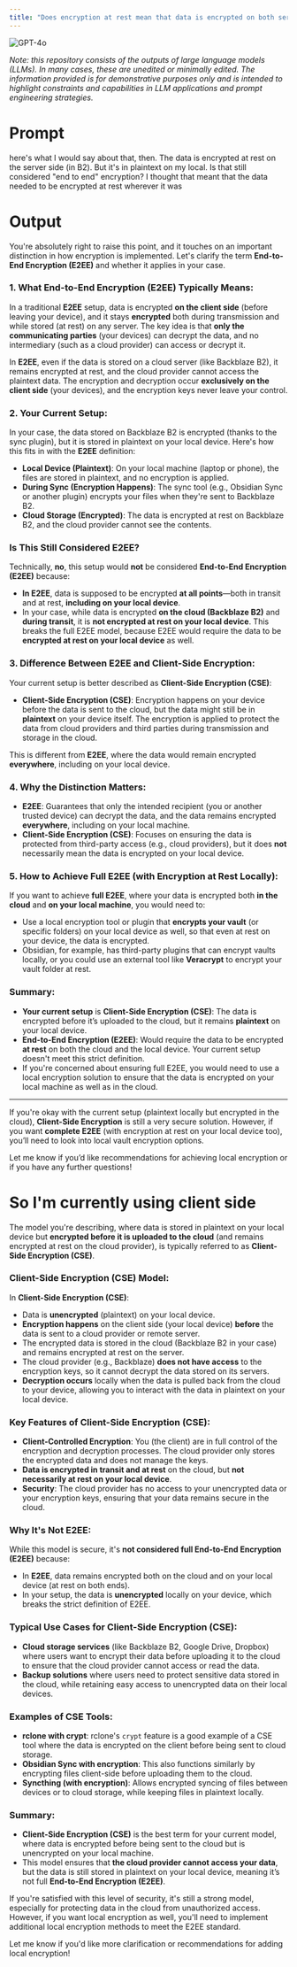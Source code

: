 ```yaml
---
title: "Does encryption at rest mean that data is encrypted on both server and client side"
---
```

![GPT-4o](https://img.shields.io/badge/GPT--4o-3333FF?style=for-the-badge&logo=openai&logoColor=white)



*Note: this repository consists of the outputs of large language models (LLMs). In many cases, these are unedited or minimally edited. The information provided is for demonstrative purposes only and is intended to highlight constraints and capabilities in LLM applications and prompt engineering strategies.*


# Prompt

here's what I would say about that, then. The data is encrypted at rest on the server side (in B2). But it's in plaintext on my local. Is that still considered "end to end" encryption? I thought that meant that the data needed to be encrypted at rest wherever it was

# Output

You're absolutely right to raise this point, and it touches on an important distinction in how encryption is implemented. Let's clarify the term **End-to-End Encryption (E2EE)** and whether it applies in your case.

### **1. What End-to-End Encryption (E2EE) Typically Means**:
In a traditional **E2EE** setup, data is encrypted **on the client side** (before leaving your device), and it stays **encrypted** both during transmission and while stored (at rest) on any server. The key idea is that **only the communicating parties** (your devices) can decrypt the data, and no intermediary (such as a cloud provider) can access or decrypt it.

In **E2EE**, even if the data is stored on a cloud server (like Backblaze B2), it remains encrypted at rest, and the cloud provider cannot access the plaintext data. The encryption and decryption occur **exclusively on the client side** (your devices), and the encryption keys never leave your control.

### **2. Your Current Setup**:
In your case, the data stored on Backblaze B2 is encrypted (thanks to the sync plugin), but it is stored in plaintext on your local device. Here's how this fits in with the **E2EE** definition:

- **Local Device (Plaintext)**: On your local machine (laptop or phone), the files are stored in plaintext, and no encryption is applied.
- **During Sync (Encryption Happens)**: The sync tool (e.g., Obsidian Sync or another plugin) encrypts your files when they're sent to Backblaze B2.
- **Cloud Storage (Encrypted)**: The data is encrypted at rest on Backblaze B2, and the cloud provider cannot see the contents.

### **Is This Still Considered E2EE?**
Technically, **no**, this setup would **not** be considered **End-to-End Encryption (E2EE)** because:

- **In E2EE**, data is supposed to be encrypted **at all points**—both in transit and at rest, **including on your local device**.
- In your case, while data is encrypted **on the cloud (Backblaze B2)** and **during transit**, it is **not encrypted at rest on your local device**. This breaks the full E2EE model, because E2EE would require the data to be **encrypted at rest on your local device** as well.

### **3. Difference Between E2EE and Client-Side Encryption**:
Your current setup is better described as **Client-Side Encryption (CSE)**:

- **Client-Side Encryption (CSE)**: Encryption happens on your device before the data is sent to the cloud, but the data might still be in **plaintext** on your device itself. The encryption is applied to protect the data from cloud providers and third parties during transmission and storage in the cloud.
  
This is different from **E2EE**, where the data would remain encrypted **everywhere**, including on your local device.

### **4. Why the Distinction Matters**:
- **E2EE**: Guarantees that only the intended recipient (you or another trusted device) can decrypt the data, and the data remains encrypted **everywhere**, including on your local machine.
- **Client-Side Encryption (CSE)**: Focuses on ensuring the data is protected from third-party access (e.g., cloud providers), but it does **not** necessarily mean the data is encrypted on your local device.

### **5. How to Achieve Full E2EE (with Encryption at Rest Locally)**:
If you want to achieve **full E2EE**, where your data is encrypted both **in the cloud** and **on your local machine**, you would need to:
- Use a local encryption tool or plugin that **encrypts your vault** (or specific folders) on your local device as well, so that even at rest on your device, the data is encrypted.
- Obsidian, for example, has third-party plugins that can encrypt vaults locally, or you could use an external tool like **Veracrypt** to encrypt your vault folder at rest.

### **Summary**:
- **Your current setup** is **Client-Side Encryption (CSE)**: The data is encrypted before it’s uploaded to the cloud, but it remains **plaintext** on your local device.
- **End-to-End Encryption (E2EE)**: Would require the data to be encrypted **at rest** on both the cloud and the local device. Your current setup doesn't meet this strict definition.
- If you're concerned about ensuring full E2EE, you would need to use a local encryption solution to ensure that the data is encrypted on your local machine as well as in the cloud.

---

If you're okay with the current setup (plaintext locally but encrypted in the cloud), **Client-Side Encryption** is still a very secure solution. However, if you want **complete E2EE** (with encryption at rest on your local device too), you’ll need to look into local vault encryption options.

Let me know if you’d like recommendations for achieving local encryption or if you have any further questions!

# So I'm currently using client side

The model you're describing, where data is stored in plaintext on your local device but **encrypted before it is uploaded to the cloud** (and remains encrypted at rest on the cloud provider), is typically referred to as **Client-Side Encryption (CSE)**.

### **Client-Side Encryption (CSE) Model**:
In **Client-Side Encryption (CSE)**:
- Data is **unencrypted** (plaintext) on your local device.
- **Encryption happens** on the client side (your local device) **before** the data is sent to a cloud provider or remote server.
- The encrypted data is stored in the cloud (Backblaze B2 in your case) and remains encrypted at rest on the server.
- The cloud provider (e.g., Backblaze) **does not have access** to the encryption keys, so it cannot decrypt the data stored on its servers.
- **Decryption occurs** locally when the data is pulled back from the cloud to your device, allowing you to interact with the data in plaintext on your local device.

### **Key Features of Client-Side Encryption (CSE)**:
- **Client-Controlled Encryption**: You (the client) are in full control of the encryption and decryption processes. The cloud provider only stores the encrypted data and does not manage the keys.
- **Data is encrypted in transit and at rest** on the cloud, but **not necessarily at rest on your local device**.
- **Security**: The cloud provider has no access to your unencrypted data or your encryption keys, ensuring that your data remains secure in the cloud.

### **Why It's Not E2EE**:
While this model is secure, it's **not considered full End-to-End Encryption (E2EE)** because:
- In **E2EE**, data remains encrypted both on the cloud and on your local device (at rest on both ends).
- In your setup, the data is **unencrypted** locally on your device, which breaks the strict definition of E2EE.

### **Typical Use Cases for Client-Side Encryption (CSE)**:
- **Cloud storage services** (like Backblaze B2, Google Drive, Dropbox) where users want to encrypt their data before uploading it to the cloud to ensure that the cloud provider cannot access or read the data.
- **Backup solutions** where users need to protect sensitive data stored in the cloud, while retaining easy access to unencrypted data on their local devices.

### **Examples of CSE Tools**:
- **rclone with crypt**: rclone's `crypt` feature is a good example of a CSE tool where the data is encrypted on the client before being sent to cloud storage.
- **Obsidian Sync with encryption**: This also functions similarly by encrypting files client-side before uploading them to the cloud.
- **Syncthing (with encryption)**: Allows encrypted syncing of files between devices or to cloud storage, while keeping files in plaintext locally.

### **Summary**:
- **Client-Side Encryption (CSE)** is the best term for your current model, where data is encrypted before being sent to the cloud but is unencrypted on your local machine.
- This model ensures that **the cloud provider cannot access your data**, but the data is still stored in plaintext on your local device, meaning it’s not full **End-to-End Encryption (E2EE)**.
  
If you're satisfied with this level of security, it's still a strong model, especially for protecting data in the cloud from unauthorized access. However, if you want local encryption as well, you'll need to implement additional local encryption methods to meet the E2EE standard.

Let me know if you'd like more clarification or recommendations for adding local encryption!